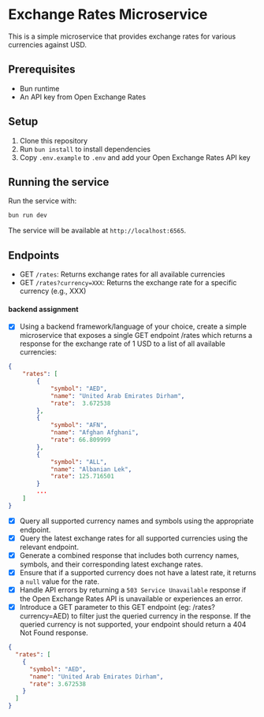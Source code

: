 # Exchange Rates Microservice

This is a simple microservice that provides exchange rates for various currencies against USD.

## Prerequisites

- Bun runtime
- An API key from Open Exchange Rates

## Setup

1. Clone this repository
2. Run `bun install` to install dependencies
3. Copy `.env.example` to `.env` and add your Open Exchange Rates API key

## Running the service

Run the service with:

```bash
bun run dev
```

The service will be available at `http://localhost:6565`.

## Endpoints

- GET `/rates`: Returns exchange rates for all available currencies
- GET `/rates?currency=XXX`: Returns the exchange rate for a specific currency (e.g., XXX)

#### backend assignment

- [x] Using a backend framework/language of your choice, create a simple microservice that exposes a single GET endpoint /rates which returns a response for the exchange rate of 1 USD to a list of all available currencies:

```json
{
    "rates": [
        {
            "symbol": "AED",
            "name": "United Arab Emirates Dirham",
            "rate":  3.672538
        },
        {
            "symbol": "AFN",
            "name": "Afghan Afghani",
            "rate": 66.809999
        },
        {
            "symbol": "ALL",
            "name": "Albanian Lek",
            "rate": 125.716501
        }
        ...
    ]
}
```

- [x] Query all supported currency names and symbols using the appropriate endpoint.
- [x] Query the latest exchange rates for all supported currencies using the relevant endpoint.
- [x] Generate a combined response that includes both currency names, symbols, and their corresponding latest exchange rates.
- [x] Ensure that if a supported currency does not have a latest rate, it returns a `null` value for the rate.
- [x] Handle API errors by returning a `503 Service Unavailable` response if the Open Exchange Rates API is unavailable or experiences an error.
- [x] Introduce a GET parameter to this GET endpoint (eg: /rates?currency=AED) to filter just the queried currency in the response. If the queried currency is not supported, your endpoint should return a 404 Not Found response.

```json
{
  "rates": [
    {
      "symbol": "AED",
      "name": "United Arab Emirates Dirham",
      "rate": 3.672538
    }
  ]
}
```
